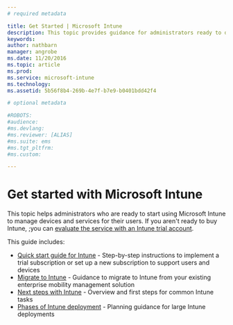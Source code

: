 ```yaml
---
# required metadata

title: Get Started | Microsoft Intune
description: This topic provides guidance for administrators ready to deploy Microsoft Intune to the enterprise production environment they manage.
keywords:
author: nathbarn
manager: angrobe
ms.date: 11/20/2016
ms.topic: article
ms.prod:
ms.service: microsoft-intune
ms.technology:
ms.assetid: 5b56f8b4-269b-4e7f-b7e9-b0401bdd42f4

# optional metadata

#ROBOTS:
#audience:
#ms.devlang:
#ms.reviewer: [ALIAS]
#ms.suite: ems
#ms.tgt_pltfrm:
#ms.custom:

---
```


# Get started with Microsoft Intune

This topic helps administrators who are ready to start using Microsoft Intune to manage devices and services for their users. If you aren't ready to buy Intune, ;you can [evaluate the service with an Intune trial account](https://docs.microsoft.com/intune/understand-explore/get-started-with-a-30-day-trial-of-microsoft-intune).

This guide includes:
- [Quick start guide for Intune](start-with-a-paid-subscription-to-microsoft-intune.md) - Step-by-step instructions to implement a trial subscription or set up a new subscription to support users and devices
- [Migrate to Intune](migrate-to-intune.md) - Guidance to migrate to Intune from your existing enterprise mobility management solution
- [Next steps with Intune](prevent-company-data-leaks-from-Office-365-mobile-apps.md) - Overview and first steps for common Intune tasks
- [Phases of Intune deployment](rollout-phases-for-microsoft-intune-deployment.md) - Planning guidance for large Intune deployments

